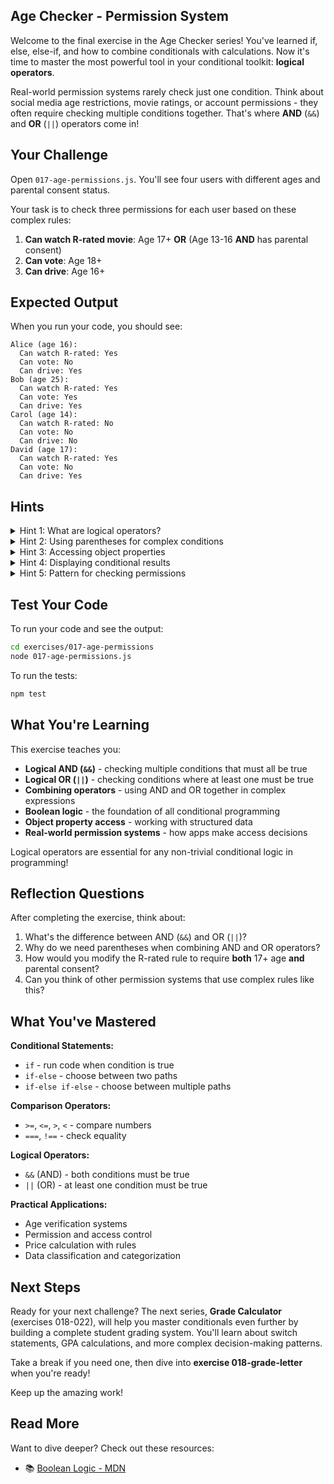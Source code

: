 ## Age Checker - Permission System

Welcome to the final exercise in the Age Checker series! You've learned if, else, else-if, and how to combine conditionals with calculations. Now it's time to master the most powerful tool in your conditional toolkit: **logical operators**.

Real-world permission systems rarely check just one condition. Think about social media age restrictions, movie ratings, or account permissions - they often require checking multiple conditions together. That's where **AND** (`&&`) and **OR** (`||`) operators come in!

## Your Challenge

Open `017-age-permissions.js`. You'll see four users with different ages and parental consent status.

Your task is to check three permissions for each user based on these complex rules:

1. **Can watch R-rated movie**: Age 17+ **OR** (Age 13-16 **AND** has parental consent)
2. **Can vote**: Age 18+
3. **Can drive**: Age 16+

## Expected Output

When you run your code, you should see:
```
Alice (age 16):
  Can watch R-rated: Yes
  Can vote: No
  Can drive: Yes
Bob (age 25):
  Can watch R-rated: Yes
  Can vote: Yes
  Can drive: Yes
Carol (age 14):
  Can watch R-rated: No
  Can vote: No
  Can drive: No
David (age 17):
  Can watch R-rated: Yes
  Can vote: No
  Can drive: Yes
```

## Hints

<details>
<summary>Hint 1: What are logical operators?</summary>

Logical operators let you combine multiple conditions into more complex decision-making logic.

**AND logic** - Both conditions must be true for the overall result to be true. Think of it like needing two keys to open a safe: you need BOTH, not just one.

**OR logic** - At least one condition must be true for the overall result to be true. Think of it like having multiple ways to unlock a door: if ANY method works, you get in.

These operators are fundamental to expressing complex real-world rules in code.
</details>

<details>
<summary>Hint 2: Using parentheses for complex conditions</summary>

When combining AND and OR logic, use parentheses to make the grouping clear and ensure the correct evaluation order.

For the R-rated rule, think about it in plain language: "Someone can watch if they're 17 or older, OR if they're a teen (13-16) AND have parental consent."

The parentheses group related conditions together, making the logic clear: one main option OR (a group of conditions that must all be true together).
</details>

<details>
<summary>Hint 3: Accessing object properties</summary>

User information is stored in objects. Access properties using dot notation to get the values you need for your permission checks.

For example, to get a user's age or consent status, you use the object name followed by a dot and the property name.
</details>

<details>
<summary>Hint 4: Displaying conditional results</summary>

You need to display "Yes" or "No" based on whether a condition is true or false. JavaScript has a compact way to express this: a ternary operator that checks a condition and returns one value if true, another if false.

This is useful for converting boolean results into readable text.
</details>

<details>
<summary>Hint 5: Pattern for checking permissions</summary>

For each user:
1. Calculate each permission by evaluating the rules (store results in variables)
2. Display the user's name and age
3. Display each permission result as Yes or No

The R-rated permission requires combining multiple conditions with both OR and AND logic. The other two permissions are simpler comparisons.

Apply this pattern to all four users to see how different ages and consent statuses affect permissions.
</details>

## Test Your Code

To run your code and see the output:
```bash
cd exercises/017-age-permissions
node 017-age-permissions.js
```

To run the tests:
```bash
npm test
```

## What You're Learning

This exercise teaches you:
- **Logical AND (`&&`)** - checking multiple conditions that must all be true
- **Logical OR (`||`)** - checking conditions where at least one must be true
- **Combining operators** - using AND and OR together in complex expressions
- **Boolean logic** - the foundation of all conditional programming
- **Object property access** - working with structured data
- **Real-world permission systems** - how apps make access decisions

Logical operators are essential for any non-trivial conditional logic in programming!

## Reflection Questions

After completing the exercise, think about:
1. What's the difference between AND (`&&`) and OR (`||`)?
2. Why do we need parentheses when combining AND and OR operators?
3. How would you modify the R-rated rule to require **both** 17+ age **and** parental consent?
4. Can you think of other permission systems that use complex rules like this?

## What You've Mastered

**Conditional Statements:**
- `if` - run code when condition is true
- `if-else` - choose between two paths
- `if-else if-else` - choose between multiple paths

**Comparison Operators:**
- `>=`, `<=`, `>`, `<` - compare numbers
- `===`, `!==` - check equality

**Logical Operators:**
- `&&` (AND) - both conditions must be true
- `||` (OR) - at least one condition must be true

**Practical Applications:**
- Age verification systems
- Permission and access control
- Price calculation with rules
- Data classification and categorization

## Next Steps

Ready for your next challenge? The next series, **Grade Calculator** (exercises 018-022), will help you master conditionals even further by building a complete student grading system. You'll learn about switch statements, GPA calculations, and more complex decision-making patterns.

Take a break if you need one, then dive into **exercise 018-grade-letter** when you're ready!

Keep up the amazing work!

## Read More

Want to dive deeper? Check out these resources:

- 📚 [Boolean Logic - MDN](https://developer.mozilla.org/en-US/docs/Web/JavaScript/Reference/Global_Objects/Boolean)

